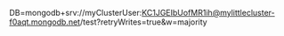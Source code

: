 DB=mongodb+srv://myClusterUser:KC1JGEIbUofMR1ih@mylittlecluster-f0aqt.mongodb.net/test?retryWrites=true&w=majority
